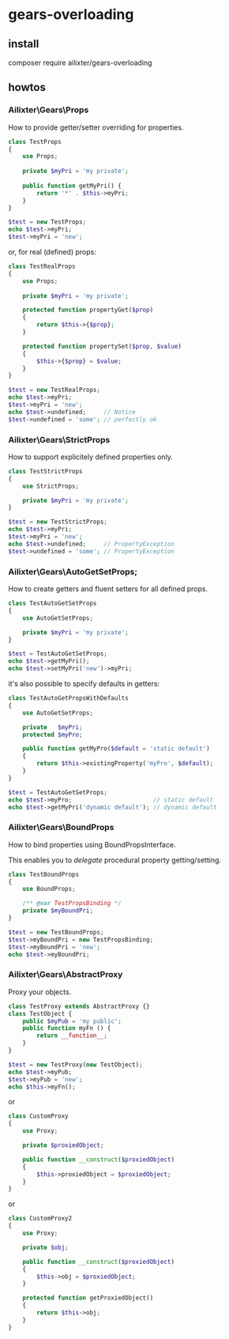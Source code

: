 # gears-overloading

## install
composer require ailixter/gears-overloading

## howtos

### Ailixter\Gears\Props

How to provide getter/setter overriding for properties.

```php
class TestProps
{
    use Props;
    
    private $myPri = 'my private';
    
    public function getMyPri() {
        return '*' . $this->myPri;
    }
}

$test = new TestProps;
echo $test->myPri;
$test->myPri = 'new';
```
or, for real (defined) props:

```php
class TestRealProps
{
    use Props;
    
    private $myPri = 'my private';

    protected function propertyGet($prop)
    {
        return $this->{$prop};
    }

    protected function propertySet($prop, $value)
    {
        $this->{$prop} = $value;
    }
}

$test = new TestRealProps;
echo $test->myPri;
$test->myPri = 'new';
echo $test->undefined;     // Notice
$test->undefined = 'some'; // perfectly ok
```

### Ailixter\Gears\StrictProps

How to support explicitely defined properties only.

```php
class TestStrictProps
{
    use StrictProps;

    private $myPri = 'my private';
}

$test = new TestStrictProps;
echo $test->myPri;
$test->myPri = 'new';
echo $test->undefined;     // PropertyException
$test->undefined = 'some'; // PropertyException
```

### Ailixter\Gears\AutoGetSetProps;

How to create getters and fluent setters for all defined props.

```php
class TestAutoGetSetProps
{
    use AutoGetSetProps;

    private $myPri = 'my private';
}

$test = TestAutoGetSetProps;
echo $test->getMyPri();
echo $test->setMyPri('new')->myPri;
```

it's also possible to specify defaults in getters:

```php
class TestAutoGetPropsWithDefaults
{
    use AutoGetSetProps;

    private   $myPri;
    protected $myPro;

    public function getMyPro($default = 'static default')
    {
        return $this->existingProperty('myPro', $default);
    }
}

$test = TestAutoGetSetProps;
echo $test->myPro;                       // static default
echo $test->getMyPri('dynamic default'); // dynamic default
```

### Ailixter\Gears\BoundProps

How to bind properties using BoundPropsInterface.

This enables you to _delegate_ procedural property getting/setting.

```php
class TestBoundProps
{
    use BoundProps;

    /** @var TestPropsBinding */
    private $myBoundPri;
}

$test = new TestBoundProps;
$test->myBoundPri = new TestPropsBinding;
$test->myBoundPri = 'new';
echo $test->myBoundPri;
```

### Ailixter\Gears\AbstractProxy

Proxy your objects.

```php
class TestProxy extends AbstractProxy {}
class TestObject {
    public $myPub = 'my public';
    public function myFn () {
        return __function__;
    }
}

$test = new TestProxy(new TestObject);
echo $test->myPub;
$test->myPub = 'new';
echo $this->myFn();
```

or

```php
class CustomProxy
{
    use Proxy;

    private $proxiedObject;

    public function __construct($proxiedObject)
    {
        $this->proxiedObject = $proxiedObject;
    }
}
```
or

```php
class CustomProxy2
{
    use Proxy;

    private $obj;

    public function __construct($proxiedObject)
    {
        $this->obj = $proxiedObject;
    }

    protected function getProxiedObject()
    {
        return $this->obj;
    }
}
```

